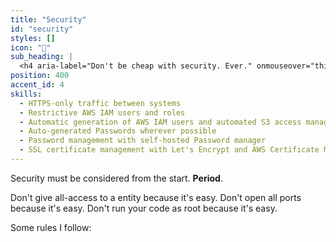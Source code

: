 ```yaml
---
title: "Security"
id: "security"
styles: []
icon: "🔐"
sub_heading: |
  <h4 aria-label="Don't be cheap with security. Ever." onmouseover="this.textContent='Don\'t be cheap with security. Ever.';" onmouseout="this.textContent='◼︎◼︎◼︎◼︎◼︎ ◼︎◼︎ ◼︎◼︎◼︎◼︎◼︎ ◼︎◼︎◼︎◼︎ ◼︎◼︎◼︎◼︎◼︎◼︎◼︎◼︎◼︎ ◼︎◼︎◼︎◼︎◼︎';" style="font-family:monospace; min-height:4rem;">◼︎◼︎◼︎◼︎◼︎ ◼︎◼︎ ◼︎◼︎◼︎◼︎◼︎ ◼︎◼︎◼︎◼︎ ◼︎◼︎◼︎◼︎◼︎◼︎◼︎◼︎◼︎ ◼︎◼︎◼︎◼︎◼︎</h4>
position: 400
accent_id: 4
skills:
  - HTTPS-only traffic between systems
  - Restrictive AWS IAM users and roles
  - Automatic generation of AWS IAM users and automated S3 access management via Terraform
  - Auto-generated Passwords wherever possible
  - Password management with self-hosted Password manager
  - SSL certificate management with Let's Encrypt and AWS Certificate Manager
---
```


Security must be considered from the start. **Period**.

Don't give all-access to a entity because it's easy. Don't open all ports because it's easy. Don't run your code as root because it's easy.

Some rules I follow:
